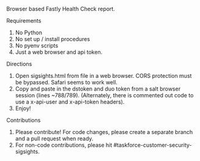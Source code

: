 Browser based Fastly Health Check report. 

Requirements
1. No Python
2. No set up / install procedures
3. No pyenv scripts
4. Just a web browser and api token.

Directions
1. Open sigsights.html from file in a web browser. CORS protection must be bypassed. Safari seems to work well.
2. Copy and paste in the dstoken and duo token from a salt browser session (lines ~788/789). (Alternately, there is commented out code to use a x-api-user and x-api-token headers).
3. Enjoy!

Contributions
1. Please contribute! For code changes, please create a separate branch and a pull request when ready.
2. For non-code contributions, please hit #taskforce-customer-security-sigsights.
